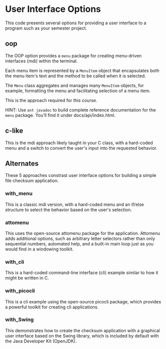 # User Interface Options

This code presents several options for providing a user interface to a program
such as your semester project.

## oop

The OOP option provides a ``menu`` package for creating menu-driven interfaces
(mdi) within the terminal.

Each menu item is represented by a ``MenuItem`` object that encapsulates both the menu item's text and the method to be called when it is selected. 

The ``Menu`` class aggregates and manages many ``MenuItem`` objects, for example,
formatting the menu and facilitating selection of a menu item.

This is the approach required for this course.

HINT: Use ``ant javadoc`` to build complete reference documentation for the ``menu``
package. You'll find it under docs/api/index.html.

## c-like

This is the mdi approach likely taught in your C class, with a hard-coded menu
and a switch to convert the user's input into the requested behavior.

## Alternates

These 5 approaches constrast user interface options for building a simple
file checksum application.

### with_menu

This is a classic mdi version, with a hard-coded menu and an if/else structure
to select the behavior based on the user's selection.

### attomenu

This uses the open-source attomenu package for the application.
Attomenu adds additional options, such as arbitrary letter selectors rather than 
only sequential numbers, automated help, and a built-in main loop just as you
would find in a windowing toolkit.

### with_cli

This is a hard-coded command-line interface (cli) example similar to how
it might be written in C.

### with_picocli

This is a cli example using the open-source picocli package, which provides
a powerful toolkit for creating cli applications.

### with_Swing

This demonstrates how to create the checksum application with a graphical user
interface based on the Swing library, which is included by default with the
Java Developer Kit (OpenJDK).

